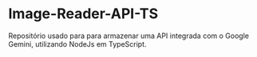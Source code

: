 # Image-Reader-API-TS
Repositório usado para para armazenar uma API integrada com o Google Gemini, utilizando NodeJs em TypeScript.
